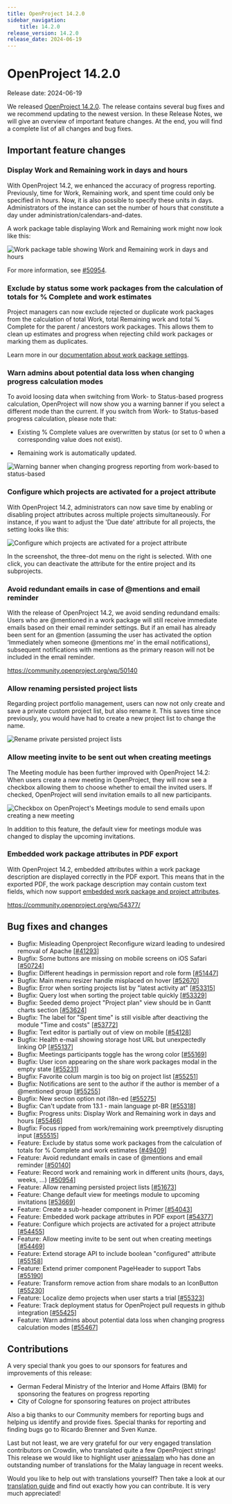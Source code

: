 ```yaml
---
title: OpenProject 14.2.0
sidebar_navigation:
    title: 14.2.0
release_version: 14.2.0
release_date: 2024-06-19
---
```


# OpenProject 14.2.0

Release date: 2024-06-19

We released [OpenProject 14.2.0](https://community.openproject.org/versions/2040). The release contains several bug fixes and we recommend updating to the newest version. In these Release Notes, we will give an overview of  important feature changes. At the end, you will find a complete list of  all changes and bug fixes.

## Important feature changes

### Display Work and Remaining work in days and hours

With OpenProject 14.2, we enhanced the accuracy of progress reporting. Previously, time for Work, Remaining work, and spent time could only be specified in hours. Now, it is also possible to specify these units in days. Administrators of the instance can set the number of hours that constitute a day under administration/calendars-and-dates.

A work package table displaying Work and Remaining work might now look like this:

![Work package table showing Work and Remaining work in days and hours](openproject-14-2-progress-reporting-work-package-table-highlighted.png)

For more information, see [#50954](https://community.openproject.org/wp/50954).

### Exclude by status some work packages from the calculation of totals for % Complete and work estimates 

Project managers can now exclude rejected or duplicate work packages from the calculation of total Work, total Remaining work and total % Complete for the parent / ancestors work packages. This allows them to clean up estimates and progress when rejecting child work packages or marking them as duplicates.

Learn more in our [documentation about work package settings](https://www.openproject.org/docs/system-admin-guide/manage-work-packages/work-package-settings/).

### Warn admins about potential data loss when changing progress calculation modes

To avoid loosing data when switching from Work- to Status-based progress calculation, OpenProject will now show you a warning banner if you select a different mode than the current. If you switch from Work- to Status-based progress calculation, please note that:

* Existing % Complete values are overwritten by status (or set to 0 when a corresponding value does not exist).

* Remaining work is automatically updated.

![Warning banner when changing progress reporting from work-based to status-based](openproject-14-2-changing-work-based-status-based-progress-reporting.png)

### Configure which projects are activated for a project attribute

With OpenProject 14.2, administrators can now save time by enabling or disabling project attributes across multiple projects simultaneously. For instance, if you want to adjust the 'Due date' attribute for all projects, the setting looks like this: 

![Configure which projects are activated for a project attribute](openproject-14-2-project-attributes-settings-highlighted.png)

In the screenshot, the three-dot menu on the right is selected. With one click, you can deactivate the attribute for the entire project and its subprojects.

### Avoid redundant emails in case of @mentions and email reminder

With the release of OpenProject 14.2, we avoid sending redundand emails: Users who are @mentioned in a work package will still receive immediate emails based on their email reminder settings. But if an email has already been sent for an @mention (assuming the user has activated the option ‘Immediately when someone @mentions me’ in the email notifications), subsequent notifications with mentions as the primary reason will not be included in the email reminder.

https://community.openproject.org/wp/50140

### Allow renaming persisted project lists

Regarding project portfolio management, users can now not only create and save a private custom project list, but also rename it. This saves time since previously, you would have had to create a new project list to change the name.

![Rename private persisted project lists](openproject-14-2-rename-persisted-lists.png)

### Allow meeting invite to be sent out when creating meetings

The Meeting module has been further improved with OpenProject 14.2: When users create a new meeting in OpenProject, they will now see a checkbox allowing them to choose whether to email the invited users. If checked, OpenProject will send invitation emails to all new participants.

![Checkbox on OpenProject's Meetings module to send emails upon creating a new meeting](openproject-14-2meeting-invitation-mail-highlighted.png)

In addition to this feature, the default view for meetings module was changed to display the upcoming invitations.

### Embedded work package attributes in PDF export

With OpenProject 14.2, embedded attributes within a work package description are displayed correctly in the PDF export. This means that in the exported PDF, the work package description may contain custom text fields, which now support [embedded work package and project attributes](https://www.openproject.org/docs/user-guide/wysiwyg/#embedding-of-work-package-attributes-and-project-attributes).

https://community.openproject.org/wp/54377/

## Bug fixes and changes

<!-- Warning: Anything within the below lines will be automatically removed by the release script -->
<!-- BEGIN AUTOMATED SECTION -->

- Bugfix: Misleading Openproject Reconfigure wizard leading to undesired removal of Apache \[[#41293](https://community.openproject.org/wp/41293)\]
- Bugfix: Some buttons are missing on mobile screens on iOS Safari \[[#50724](https://community.openproject.org/wp/50724)\]
- Bugfix: Different headings in permission report and role form \[[#51447](https://community.openproject.org/wp/51447)\]
- Bugfix: Main menu resizer handle misplaced on hover \[[#52670](https://community.openproject.org/wp/52670)\]
- Bugfix: Error when sorting projects list by "latest activity at" \[[#53315](https://community.openproject.org/wp/53315)\]
- Bugfix: Query lost when sorting the project table quickly \[[#53329](https://community.openproject.org/wp/53329)\]
- Bugfix: Seeded demo project "Project plan" view should be in Gantt charts section \[[#53624](https://community.openproject.org/wp/53624)\]
- Bugfix: The label for "Spent time" is still visible after deactiving the module "Time and costs" \[[#53772](https://community.openproject.org/wp/53772)\]
- Bugfix: Text editor is partially out of view on mobile \[[#54128](https://community.openproject.org/wp/54128)\]
- Bugfix: Health e-mail showing storage host URL but unexpectedly linking OP \[[#55137](https://community.openproject.org/wp/55137)\]
- Bugfix: Meetings participants toggle has the wrong color \[[#55169](https://community.openproject.org/wp/55169)\]
- Bugfix: User icon appearing on the share work packages modal in the empty state \[[#55231](https://community.openproject.org/wp/55231)\]
- Bugfix: Favorite colum margin is too big on project list \[[#55251](https://community.openproject.org/wp/55251)\]
- Bugfix: Notifications are sent to the author if the author is member of a @mentioned group \[[#55255](https://community.openproject.org/wp/55255)\]
- Bugfix: New section option not i18n-ed \[[#55275](https://community.openproject.org/wp/55275)\]
- Bugfix: Can't update from 13.1 - main language pt-BR \[[#55318](https://community.openproject.org/wp/55318)\]
- Bugfix: Progress units: Display Work and Remaining work in days and hours \[[#55466](https://community.openproject.org/wp/55466)\]
- Bugfix: Focus ripped from work/remaining work preemptively disrupting input \[[#55515](https://community.openproject.org/wp/55515)\]
- Feature: Exclude by status some work packages from the calculation of totals for % Complete and work estimates \[[#49409](https://community.openproject.org/wp/49409)\]
- Feature: Avoid redundant emails in case of @mentions and email reminder \[[#50140](https://community.openproject.org/wp/50140)\]
- Feature: Record work and remaining work in different units (hours, days, weeks, ...) \[[#50954](https://community.openproject.org/wp/50954)\]
- Feature: Allow renaming persisted project lists \[[#51673](https://community.openproject.org/wp/51673)\]
- Feature: Change default view for meetings module to upcoming invitations \[[#53669](https://community.openproject.org/wp/53669)\]
- Feature: Create a sub-header component in Primer \[[#54043](https://community.openproject.org/wp/54043)\]
- Feature: Embedded work package attributes in PDF export \[[#54377](https://community.openproject.org/wp/54377)\]
- Feature: Configure which projects are activated for a project attribute \[[#54455](https://community.openproject.org/wp/54455)\]
- Feature: Allow meeting invite to be sent out when creating meetings \[[#54469](https://community.openproject.org/wp/54469)\]
- Feature: Extend storage API to include boolean "configured" attribute \[[#55158](https://community.openproject.org/wp/55158)\]
- Feature: Extend primer component PageHeader to support Tabs \[[#55190](https://community.openproject.org/wp/55190)\]
- Feature: Transform remove action from share modals to an IconButton \[[#55230](https://community.openproject.org/wp/55230)\]
- Feature: Localize demo projects when user starts a trial \[[#55323](https://community.openproject.org/wp/55323)\]
- Feature: Track deployment status for OpenProject pull requests in github integration \[[#55425](https://community.openproject.org/wp/55425)\]
- Feature: Warn admins about potential data loss when changing progress calculation modes \[[#55467](https://community.openproject.org/wp/55467)\]

<!-- END AUTOMATED SECTION -->
<!-- Warning: Anything above this line will be automatically removed by the release script -->

## Contributions
A very special thank you goes to our sponsors for features and improvements of this release:

- German Federal Ministry of the Interior and Home Affairs (BMI) for sponsoring the features on progress reporting
- City of Cologne for sponsoring features on project attributes

Also a big thanks to our Community members for reporting bugs and helping us identify and provide fixes. Special thanks for reporting and finding  bugs go to Ricardo Brenner and Sven Kunze.

Last but not least, we are very grateful for our very engaged translation contributors on Crowdin, who translated quite a few OpenProject strings! This release we would like to highlight user [aniessalam](https://crowdin.com/profile/aniessalam) who has done an outstanding number of translations for the Malay language in recent weeks.

Would you like to help out with translations yourself? Then take a look at our [translation guide](https://www.openproject.org/docs/development/translate-openproject) and find out exactly how you can contribute. It is very much appreciated!
